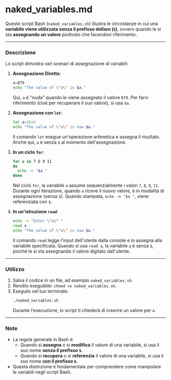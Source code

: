 # naked_variables.md

Questo script Bash (`naked_variables.sh`) illustra le circostanze in cui una **variabile viene utilizzata senza il prefisso dollaro (`$`)**, ovvero quando le si sta **assegnando un valore** piuttosto che facendovi riferimento.

---

### Descrizione

Lo script dimostra vari scenari di assegnazione di variabili:

1.  **Assegnazione Diretta**:
    ```bash
    a=879
    echo "The value of \"a\" is $a."
    ```
    Qui, `a` è "nuda" quando le viene assegnato il valore `879`. Per farvi riferimento (cioè per recuperare il suo valore), si usa `$a`.

2.  **Assegnazione con `let`**:
    ```bash
    let a=16+5
    echo "The value of \"a\" is now $a."
    ```
    Il comando `let` esegue un'operazione aritmetica e assegna il risultato. Anche qui, `a` è senza `$` al momento dell'assegnazione.

3.  **In un ciclo `for`**:
    ```bash
    for a in 7 8 9 11
    do
      echo -n "$a "
    done
    ```
    Nel ciclo `for`, la variabile `a` assume sequenzialmente i valori `7`, `8`, `9`, `11`. Durante ogni iterazione, quando `a` riceve il nuovo valore, è in modalità di assegnazione (senza `$`). Quando stampata, `echo -n "$a "`, viene referenziata con `$`.

4.  **In un'istruzione `read`**:
    ```bash
    echo -n "Enter \"a\" "
    read a
    echo "The value of \"a\" is now $a."
    ```
    Il comando `read` legge l'input dell'utente dalla console e lo assegna alla variabile specificata. Quando si usa `read a`, la variabile `a` è senza `$`, poiché le si sta assegnando il valore digitato dall'utente.

---

### Utilizzo

1.  Salva il codice in un file, ad esempio `naked_variables.sh`.
2.  Rendilo eseguibile: `chmod +x naked_variables.sh`.
3.  Eseguilo nel tuo terminale:
    ```bash
    ./naked_variables.sh
    ```
    Durante l'esecuzione, lo script ti chiederà di inserire un valore per `a`.

---

### Note

* La regola generale in Bash è:
    * Quando si **assegna** o si **modifica** il valore di una variabile, si usa il suo nome **senza il prefisso `$`.**
    * Quando si **recupera** o si **referenzia** il valore di una variabile, si usa il suo nome **con il prefisso `$`.**
* Questa distinzione è fondamentale per comprendere come manipolare le variabili negli script Bash.